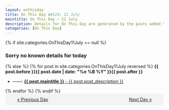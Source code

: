 ```yaml
---
layout: onthisday
title: On This Day &#124; 11 July
maintitle: On This Day — 11 July
description: Details for On This Day are generated by the posts added to the website so the content is subject to changes/updates over time.
categories: [On This Day]
---
```


{% if site.categories.OnThisDay11July == null %}
<h3>Sorry no known details for today</h3>
{% else %}
{% for post in site.categories.OnThisDay11July reversed %}
<strong>{{ post.before }}{{ post.date | date: "%e %B %Y" }}{{ post.after }}</strong>
<ul>
<li> ——: <a class="{{ post.class }}" href="{{ post.url }}"><strong>{{ post.maintitle }}</strong> - {{ post.post_description }}</a></li>
</ul>
{% endfor %}
{% endif %}
<br />
<div style="background-color: #f3f3f3; padding: 10px; border-radius: 5px; text-align: center; display: flex; justify-content: space-evenly;">
<a href="/onthisday/07/07-10">« Previous Day</a>
<span style="visibility:hidden;">[ Visit Leap Year February 29 ]</span>
<a href="/onthisday/07/07-12">Next Day »</a>
</div>
